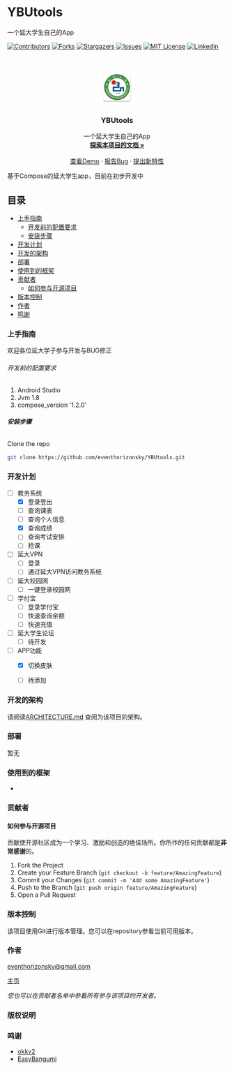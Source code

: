# YBUtools

一个延大学生自己的App

<!-- PROJECT SHIELDS -->

[![Contributors][contributors-shield]][contributors-url]
[![Forks][forks-shield]][forks-url]
[![Stargazers][stars-shield]][stars-url]
[![Issues][issues-shield]][issues-url]
[![MIT License][license-shield]][license-url]
[![LinkedIn][linkedin-shield]][linkedin-url]

<!-- PROJECT LOGO -->
<br />

<p align="center">
  <a href="https://github.com/eventhorizonsky/YBUtools/">
    <img src="app/src/main/res/mipmap-xxxhdpi/ic_ybu.png" alt="Logo" width="80" height="80">
  </a>

  <h3 align="center">YBUtools</h3>
  <p align="center">
    一个延大学生自己的App
    <br />
    <a href="https://github.com/eventhorizonsky/YBUtools/"><strong>探索本项目的文档 »</strong></a>
    <br />
    <br />
    <a href="https://github.com/eventhorizonsky/YBUtools/">查看Demo</a>
    ·
    <a href="https://github.com/eventhorizonsky/YBUtools/issues">报告Bug</a>
    ·
    <a href="https://github.com/eventhorizonsky/YBUtools/issues">提出新特性</a>
  </p>


</p>

 基于Compose的延大学生app，目前在初步开发中

## 目录

- [上手指南](#上手指南)
  - [开发前的配置要求](#开发前的配置要求)
  - [安装步骤](#安装步骤)
- [开发计划](#开发计划)
- [开发的架构](#开发的架构)
- [部署](#部署)
- [使用到的框架](#使用到的框架)
- [贡献者](#贡献者)
  - [如何参与开源项目](#如何参与开源项目)
- [版本控制](#版本控制)
- [作者](#作者)
- [鸣谢](#鸣谢)

### 上手指南

欢迎各位延大学子参与开发与BUG修正

###### 开发前的配置要求

1. Android Studio
2. Jvm 1.8
3. compose_version   '1.2.0'

###### **安装步骤**

Clone the repo

```sh
git clone https://github.com/eventhorizonsky/YBUtools.git
```

### 开发计划
- [ ] 教务系统
  - [x] 登录登出
  - [ ] 查询课表
  - [ ] 查询个人信息
  - [x] 查询成绩
  - [ ] 查询考试安排
  - [ ] 抢课
- [ ] 延大VPN
  - [ ] 登录
  - [ ] 通过延大VPN访问教务系统
- [ ] 延大校园网
  - [ ] 一键登录校园网
- [ ] 学付宝
  - [ ] 登录学付宝
  - [ ] 快速查询余额
  - [ ] 快速充值
- [ ] 延大学生论坛
  - [ ] 待开发
- [ ] APP功能
  - [x] 切换皮肤
  - [ ] 待添加



### 开发的架构 

请阅读[ARCHITECTURE.md](https://github.com/eventhorizonsky/YBUtools/blob/master/ARCHITECTURE.md) 查阅为该项目的架构。

### 部署

暂无

### 使用到的框架

- 

### 贡献者



#### 如何参与开源项目

贡献使开源社区成为一个学习、激励和创造的绝佳场所。你所作的任何贡献都是**非常感谢**的。


1. Fork the Project
2. Create your Feature Branch (`git checkout -b feature/AmazingFeature`)
3. Commit your Changes (`git commit -m 'Add some AmazingFeature'`)
4. Push to the Branch (`git push origin feature/AmazingFeature`)
5. Open a Pull Request



### 版本控制

该项目使用Git进行版本管理。您可以在repository参看当前可用版本。

### 作者

eventhorizonsky@gmail.com

[主页](https://www.ezsky.xyz/)

 *您也可以在贡献者名单中参看所有参与该项目的开发者。*

### 版权说明



### 鸣谢


- [okkv2](https://github.com/heyanLE/okkv2)
- [EasyBangumi](https://github.com/easybangumiorg/EasyBangumi)
<!-- links -->
[your-project-path]:eventhorizonsky/YBUtools
[contributors-shield]: https://img.shields.io/github/contributors/eventhorizonsky/YBUtools.svg?style=flat-square
[contributors-url]: https://github.com/eventhorizonsky/YBUtools/graphs/contributors
[forks-shield]: https://img.shields.io/github/forks/eventhorizonsky/YBUtools.svg?style=flat-square
[forks-url]: https://github.com/eventhorizonsky/YBUtools/network/members
[stars-shield]: https://img.shields.io/github/stars/eventhorizonsky/YBUtools.svg?style=flat-square
[stars-url]: https://github.com/eventhorizonsky/YBUtools/stargazers
[issues-shield]: https://img.shields.io/github/issues/eventhorizonsky/YBUtools.svg?style=flat-square
[issues-url]: https://img.shields.io/github/issues/eventhorizonsky/YBUtools.svg
[license-shield]: https://img.shields.io/github/license/eventhorizonsky/YBUtools.svg?style=flat-square
[license-url]: https://github.com/eventhorizonsky/YBUtools/blob/master/LICENSE.txt
[linkedin-shield]: https://img.shields.io/badge/-LinkedIn-black.svg?style=flat-square&logo=linkedin&colorB=555
[linkedin-url]: https://linkedin.com/in/shaojintian